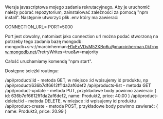 Wersja javascriptowa mojego zadania rekrutacyjnego.
Aby je uruchomić należy pobrać repozytorium, zainstalować zależności za pomocą "npm install".
Następnie utworzyć plik .env który ma zawierać:

CONNECTION_URL=
PORT=5000

Port jest dowolny, natomiast jako connection url można podać stworzoną na potrzeby tego zadania bazę mongodb: 
mongodb+srv://marcinherman:H1xExVDvM52XBq6u@marcinherman.0kfrpvw.mongodb.net/?retryWrites=true&w=majority

Całość uruchamiamy komendą "npm start".

Dostępne ścieżki routingu: 

/api/product/:id - metoda GET, w miejsce :id wpisujemy id produktu, np /api/product/636b7df6612ff1da2af6def2
/api/products-list - metoda GET
/api/product-update - metoda PUT, przykładowe body powinno zawierać: { id: 636b7df6612ff1da2af6def2, name: Produkt2, price: 40.00 }
/api/product-delete/:id - metoda DELETE, w miejsce :id wpisujemy id produktu
/api/product-create - metoda POST, przykładowe body powinno zawierać: { name: Produkt3, price: 20.99 }